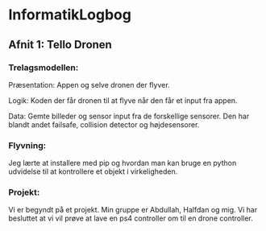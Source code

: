 # InformatikLogbog

## Afnit 1: Tello Dronen

### Trelagsmodellen:
Præsentation: Appen og selve dronen der flyver.

Logik: Koden der får dronen til at flyve når den får et input fra appen.

Data: Gemte billeder og sensor input fra de forskellige sensorer. Den har blandt andet failsafe, collision detector og højdesensorer.

### Flyvning:
Jeg lærte at installere med pip og hvordan man kan bruge en python udvidelse til at kontrollere et objekt i virkeligheden.

### Projekt:
Vi er begyndt på et projekt. Min gruppe er Abdullah, Halfdan og mig. Vi har besluttet at vi vil prøve at lave en ps4 controller om til en drone controller.
